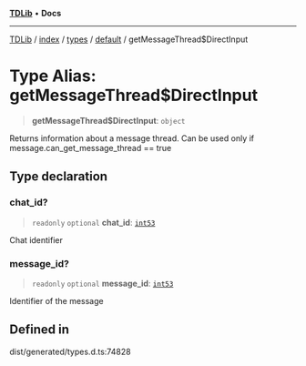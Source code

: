 [**TDLib**](../../../../../../README.md) • **Docs**

***

[TDLib](../../../../../../modules.md) / [index](../../../../../README.md) / [types](../../../README.md) / [default](../README.md) / getMessageThread$DirectInput

# Type Alias: getMessageThread$DirectInput

> **getMessageThread$DirectInput**: `object`

Returns information about a message thread. Can be used only if message.can_get_message_thread == true

## Type declaration

### chat\_id?

> `readonly` `optional` **chat\_id**: [`int53`](int53-1.md)

Chat identifier

### message\_id?

> `readonly` `optional` **message\_id**: [`int53`](int53-1.md)

Identifier of the message

## Defined in

dist/generated/types.d.ts:74828
